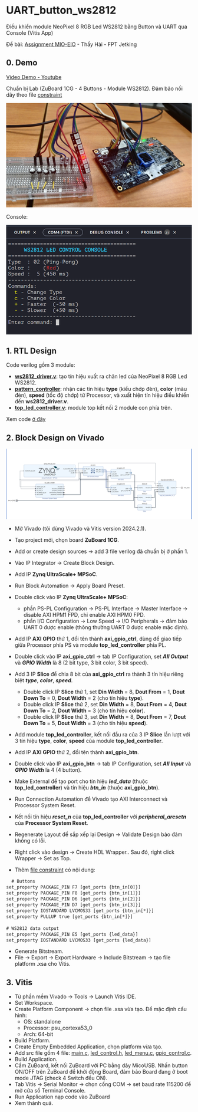 # UART_button_ws2812

Điều khiển module NeoPixel 8 RGB Led WS2812 bằng Button và UART qua Console (Vitis App)

Đề bài: [Assignment MIO-EIO](Assigment_MIO-EIO.pdf) - Thầy Hải - FPT Jetking

## 0. Demo
 
[Video Demo - Youtube](https://youtu.be/NjMW7L0Sqqs)

Chuẩn bị Lab (ZuBoard 1CG - 4 Buttons - Module WS2812). Đảm bảo nối dây theo file [constraint](pins.xdc)

![Demo](images/lab_2.jpg)

Console:

![Console](images/console.png)

## 1. RTL Design
Code verilog gồm 3 module: 
- [**ws2812_driver.v**](verilog/ws2812_driver.v): tạo tín hiệu xuất ra chân led của NeoPixel 8 RGB Led WS2812.
- [**pattern_controller**](verilog/pattern_controller.v): nhận các tín hiệu **type** (kiểu chớp đèn), **color** (màu đèn), **speed** (tốc độ chớp) từ Processor, và xuất hiện tín hiệu điều khiển đến **ws2812_driver.v**.
- [**top_led_controller.v**](verilog/top_led_controller.v): module top kết nối 2 module con phía trên.

Xem code [ở đây](verilog/)

## 2. Block Design on Vivado

![Block Design](images/diagram.png)

- Mở Vivado (tôi dùng Vivado và Vitis version 2024.2.1).
- Tạo project mới, chọn board **ZuBoard 1CG**.
- Add or create design sources -> add 3 file verilog đã chuẩn bị ở phần 1.
- Vào IP Integrator -> Create Block Design.
  
- Add IP **Zynq UltraScale+ MPSoC**.
- Run Block Automation -> Apply Board Preset.
- Double click vào IP **Zynq UltraScale+ MPSoC**:
  + phần PS-PL Configuration -> PS-PL Interface -> Master Interface -> disable AXI HPM1 FPD, chỉ enable AXI HPM0 FPD.
  + phần I/O Configuration -> Low Speed -> I/O Peripherals -> đảm bảo UART 0 được enable (thông thường UART 0 được enable mặc định).
    
- Add IP **AXI GPIO** thứ 1, đổi tên thành **axi_gpio_ctrl**, dùng để giao tiếp giữa Processor phía PS và module **top_led_controller** phía PL.
- Double click vào IP **axi_gpio_ctrl** -> tab IP Configuration, set ***All Output*** và ***GPIO Width*** là 8 (2 bit type, 3 bit color, 3 bit speed).
  
- Add 3 IP **Slice** để chia 8 bit của **axi_gpio_ctrl** ra thành 3 tín hiệu riêng biệt ***type***, ***color***, ***speed***.
  + Double click IP **Slice** thứ 1, set **Din Width** = 8, **Dout From** = 1, **Dout Down To** = 0, **Dout Width** = 2 (cho tín hiệu **type**).
  + Double click IP **Slice** thứ 2, set **Din Width** = 8, **Dout From** = 4, **Dout Down To** = 2, **Dout Width** = 3 (cho tín hiệu **color**).
  + Double click IP **Slice** thứ 3, set **Din Width** = 8, **Dout From** = 7, **Dout Down To** = 5, **Dout Width** = 3 (cho tín hiệu **speed**).
 
- Add module **top_led_controller**, kết nối đầu ra của 3 IP **Slice** lần lượt với 3 tín hiệu **type**, **color**, **speed** của module **top_led_controller**.

- Add IP **AXI GPIO** thứ 2, đổi tên thành **axi_gpio_btn**.
- Double click vào IP **axi_gpio_btn** -> tab IP Configuration, set ***All Input*** và ***GPIO Width*** là 4 (4 button).

- Make External để tạo port cho tín hiệu ***led_data*** (thuộc **top_led_controller**) và tín hiệu ***btn_in*** (thuộc **axi_gpio_btn**).

- Run Connection Automation để Vivado tạo AXI Interconnect và Processor System Reset.
- Kết nối tín hiệu ***reset_n*** của **top_led_controller** với ***peripheral_aresetn*** của **Processor System Reset**.
- Regenerate Layout để sắp xếp lại Design -> Validate Design bảo đảm không có lỗi.
- Right click vào design -> Create HDL Wrapper.. Sau đó, right click Wrapper -> Set as Top.
- Thêm [file constraint](pins.xdc) có nội dung:
  
```
  # Buttons
set_property PACKAGE_PIN F7 [get_ports {btn_in[0]}]
set_property PACKAGE_PIN F8 [get_ports {btn_in[1]}]
set_property PACKAGE_PIN D6 [get_ports {btn_in[2]}]
set_property PACKAGE_PIN D7 [get_ports {btn_in[3]}]
set_property IOSTANDARD LVCMOS33 [get_ports {btn_in[*]}]
set_property PULLUP true [get_ports {btn_in[*]}]

# WS2812 data output
set_property PACKAGE_PIN E5 [get_ports {led_data}]
set_property IOSTANDARD LVCMOS33 [get_ports {led_data}]
```

- Generate Bitstream.
- File -> Export -> Export Hardware -> Include Bitstream -> tạo file platform .xsa cho Vitis.

## 3. Vitis
- Từ phần mềm Vivado -> Tools -> Launch Vitis IDE.
- Set Workspace.
- Create Platform Component -> chọn file .xsa vừa tạo. Để mặc định cấu hình:
  + OS: standalone
  + Processor: psu_cortexa53_0
  + Arch: 64-bit
- Build Platform.
- Create Empty Embedded Application, chọn platform vừa tạo.
- Add src file gồm 4 file: [main.c](vitis_app/main.c), [led_control.h](vitis_app/led_control.h), [led_menu.c](vitis_app/led_menu.c), [gpio_control.c](vitis_app/gpio_control.c).
- Build Application.
- Cắm ZuBoard, kết nối ZuBoard với PC bằng dây MicoUSB. Nhấn button ON/OFF trên ZuBoard để khởi động Board, đảm bảo Board đang ở boot mode JTAG (check 4 Switch đều ON).
- Tab Vitis -> Serial Monitor -> chọn cổng COM -> set baud rate 115200 để mở cửa sổ Terminal Console.
- Run Application nạp code vào ZuBoard
- Xem thành quả.
